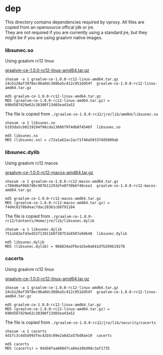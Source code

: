 # dep

This directory contains dependencies required by vproxy. All files are copied from an opensource offical jdk or jre.  
They are not required if you are currently using a standard jre, but they might be if you are using graalvm native images.

### libsunec.so

Using graalvm rc12 linux

[graalvm-ce-1.0.0-rc12-linux-amd64.tar.gz](https://github.com/oracle/graal/releases/download/vm-1.0.0-rc12/graalvm-ce-1.0.0-rc12-linux-amd64.tar.gz)

```
shasum -a 1 graalvm-ce-1.0.0-rc12-linux-amd64.tar.gz
24cb120af3978ec96a0dc360ba5c412c951dd54f  graalvm-ce-1.0.0-rc12-linux-amd64.tar.gz

md5 graalvm-ce-1.0.0-rc12-linux-amd64.tar.gz
MD5 (graalvm-ce-1.0.0-rc12-linux-amd64.tar.gz) = 690d587d29e62c38380f13d03ea43a52
```

The file is copied from `./graalvm-ce-1.0.0-rc12/jre/lib/amd64/libsunec.so`

```
shasum -a 1 libsunec.so
b193da5cb0219194f98cda1360679f4db8f4540f  libsunec.so

md5 libsunec.so
MD5 (libsunec.so) = c72a1a62ac2acf1f40a59337dd5609ab
```

### libsunec.dylib

Using graalvm rc12 macos

[graalvm-ce-1.0.0-rc12-macos-amd64.tar.gz](https://github.com/oracle/graal/releases/download/vm-1.0.0-rc12/graalvm-ce-1.0.0-rc12-macos-amd64.tar.gz)

```
shasum -a 1 graalvm-ce-1.0.0-rc12-macos-amd64.tar.gz
c780d0af0667d0c907611293dfe0f39b6f48cea1  graalvm-ce-1.0.0-rc12-macos-amd64.tar.gz

md5 graalvm-ce-1.0.0-rc12-macos-amd64.tar.gz
MD5 (graalvm-ce-1.0.0-rc12-macos-amd64.tar.gz) = f4d4c8278bdeac7dac28361c68791184
```

The file is copied from `./graalvm-ce-1.0.0-rc12/Contents/Home/jre/lib/libsunec.dylib`

```
shasum -a 1 libsunec.dylib
751a582efd3ed32f1391160f30753e8507e9db48  libsunec.dylib

md5 libsunec.dylib
MD5 (libsunec.dylib) = 968834adf6e1d1e0a641dfb269b19278
```

### cacerts

Using graalvm rc12 linux

[graalvm-ce-1.0.0-rc12-linux-amd64.tar.gz](https://github.com/oracle/graal/releases/download/vm-1.0.0-rc12/graalvm-ce-1.0.0-rc12-linux-amd64.tar.gz)

```
shasum -a 1 graalvm-ce-1.0.0-rc12-linux-amd64.tar.gz
24cb120af3978ec96a0dc360ba5c412c951dd54f  graalvm-ce-1.0.0-rc12-linux-amd64.tar.gz

md5 graalvm-ce-1.0.0-rc12-linux-amd64.tar.gz
MD5 (graalvm-ce-1.0.0-rc12-linux-amd64.tar.gz) = 690d587d29e62c38380f13d03ea43a52
```

The file is copied from `./graalvm-ce-1.0.0-rc12/jre/lib/security/cacerts`

```
shasum -a 1 cacerts
4d1fc3c4d5d993fec42b5c09e2a6d2a57bd8ae19  cacerts

md5 cacerts
MD5 (cacerts) = 94db07aa60847ca84a19bd98c3af1735
```
